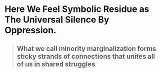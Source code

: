 # Here We Feel Symbolic Residue as The Universal Silence By Oppression. 
> ## What we call minority marginalization forms sticky strands of connections that unites all of us in shared struggles
